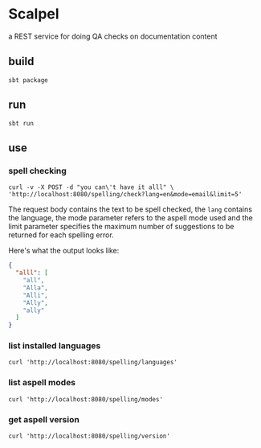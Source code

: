 Scalpel
=======

a REST service for doing QA checks on documentation content 

build
-----

```
sbt package
```

run
---

```
sbt run
```

use
---

### spell checking

```shell
curl -v -X POST -d "you can\'t have it alll" \
'http://localhost:8080/spelling/check?lang=en&mode=email&limit=5'
```

The request body contains the text to be spell checked, the `lang` contains the language, the mode parameter refers to the aspell mode used and the limit parameter specifies the maximum number of suggestions to be returned for each spelling error.

Here's what the output looks like:

```json
{
  "alll": [
    "all",
    "Alla",
    "Alli",
    "Ally",
    "ally"
  ]
}
```

### list installed languages

```shell
curl 'http://localhost:8080/spelling/languages'
```

### list aspell modes

```shell
curl 'http://localhost:8080/spelling/modes'
```


### get aspell version

```shell
curl 'http://localhost:8080/spelling/version'
```

